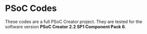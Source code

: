 # PSoC Codes

These codes are a full PSoC Creator project. They are tested for the software version **PSoC Creator 2.2 SP1 Component Pack 6**.
